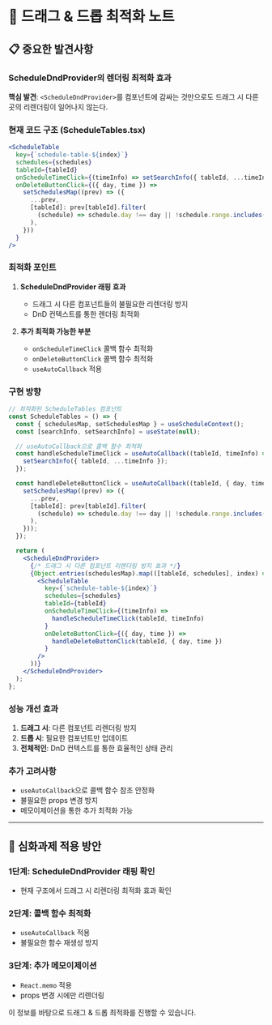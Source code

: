# 🎯 드래그 & 드롭 최적화 노트

## 📋 중요한 발견사항

### ScheduleDndProvider의 렌더링 최적화 효과

**핵심 발견**: `<ScheduleDndProvider>`를 컴포넌트에 감싸는 것만으로도 드래그 시 다른 곳의 리렌더링이 일어나지 않는다.

### 현재 코드 구조 (ScheduleTables.tsx)

```jsx
<ScheduleTable
  key={`schedule-table-${index}`}
  schedules={schedules}
  tableId={tableId}
  onScheduleTimeClick={(timeInfo) => setSearchInfo({ tableId, ...timeInfo })}
  onDeleteButtonClick={({ day, time }) =>
    setSchedulesMap((prev) => ({
      ...prev,
      [tableId]: prev[tableId].filter(
        (schedule) => schedule.day !== day || !schedule.range.includes(time)
      ),
    }))
  }
/>
```

### 최적화 포인트

1. **ScheduleDndProvider 래핑 효과**

   - 드래그 시 다른 컴포넌트들의 불필요한 리렌더링 방지
   - DnD 컨텍스트를 통한 렌더링 최적화

2. **추가 최적화 가능한 부분**
   - `onScheduleTimeClick` 콜백 함수 최적화
   - `onDeleteButtonClick` 콜백 함수 최적화
   - `useAutoCallback` 적용

### 구현 방향

```jsx
// 최적화된 ScheduleTables 컴포넌트
const ScheduleTables = () => {
  const { schedulesMap, setSchedulesMap } = useScheduleContext();
  const [searchInfo, setSearchInfo] = useState(null);

  // useAutoCallback으로 콜백 함수 최적화
  const handleScheduleTimeClick = useAutoCallback((tableId, timeInfo) => {
    setSearchInfo({ tableId, ...timeInfo });
  });

  const handleDeleteButtonClick = useAutoCallback((tableId, { day, time }) => {
    setSchedulesMap((prev) => ({
      ...prev,
      [tableId]: prev[tableId].filter(
        (schedule) => schedule.day !== day || !schedule.range.includes(time)
      ),
    }));
  });

  return (
    <ScheduleDndProvider>
      {/* 드래그 시 다른 컴포넌트 리렌더링 방지 효과 */}
      {Object.entries(schedulesMap).map(([tableId, schedules], index) => (
        <ScheduleTable
          key={`schedule-table-${index}`}
          schedules={schedules}
          tableId={tableId}
          onScheduleTimeClick={(timeInfo) =>
            handleScheduleTimeClick(tableId, timeInfo)
          }
          onDeleteButtonClick={({ day, time }) =>
            handleDeleteButtonClick(tableId, { day, time })
          }
        />
      ))}
    </ScheduleDndProvider>
  );
};
```

### 성능 개선 효과

1. **드래그 시**: 다른 컴포넌트 리렌더링 방지
2. **드롭 시**: 필요한 컴포넌트만 업데이트
3. **전체적인**: DnD 컨텍스트를 통한 효율적인 상태 관리

### 추가 고려사항

- `useAutoCallback`으로 콜백 함수 참조 안정화
- 불필요한 props 변경 방지
- 메모이제이션을 통한 추가 최적화 가능

---

## 🎯 심화과제 적용 방안

### 1단계: ScheduleDndProvider 래핑 확인

- 현재 구조에서 드래그 시 리렌더링 최적화 효과 확인

### 2단계: 콜백 함수 최적화

- `useAutoCallback` 적용
- 불필요한 함수 재생성 방지

### 3단계: 추가 메모이제이션

- `React.memo` 적용
- props 변경 시에만 리렌더링

이 정보를 바탕으로 드래그 & 드롭 최적화를 진행할 수 있습니다.
